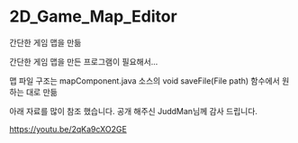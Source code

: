 # 2D_Game_Map_Editor
 간단한 게임 맵을 만듦


간단한 게임 맵을 만든 프로그램이 필요해서...

맵 파일 구조는 mapComponent.java 소스의 void saveFile(File path) 함수에서 원하는 대로 만듦

아래 자료를 많이 참조 했습니다. 공개 해주신 JuddMan님께 감사 드립니다. 

https://youtu.be/2qKa9cXO2GE
